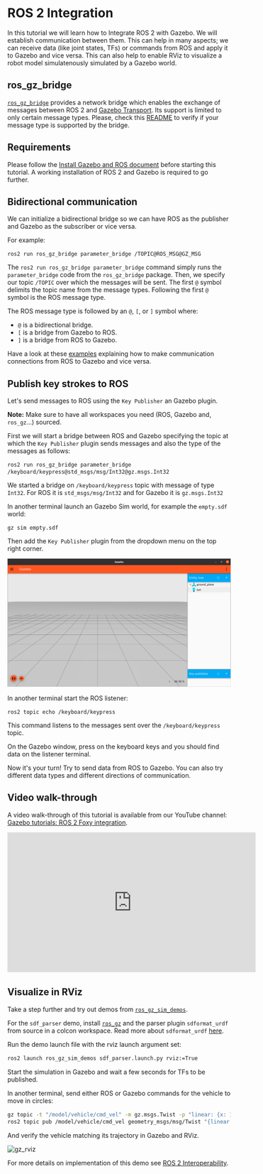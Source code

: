 # ROS 2 Integration

In this tutorial we will learn how to Integrate ROS 2 with Gazebo. We will establish
communication between them. This can help in many aspects; we can receive data (like joint states, TFs) or commands
from ROS and apply it to Gazebo and vice versa. This can also help to enable RViz to visualize a robot model
simulatenously simulated by a Gazebo world.

## ros_gz_bridge

[`ros_gz_bridge`](https://github.com/gazebosim/ros_gz) provides a network bridge which enables the exchange of messages between ROS 2 and [Gazebo Transport](https://github.com/gazebosim/gz-transport). Its support is limited to only certain message types. Please, check this [README](https://github.com/gazebosim/ros_gz/blob/ros2/ros_gz_bridge/README.md) to verify if your message type is supported by the bridge.

## Requirements

Please follow the [Install Gazebo and ROS document](ros_installation)
before starting this tutorial. A working installation of ROS 2 and Gazebo is
required to go further.

## Bidirectional communication

We can initialize a bidirectional bridge so we can have ROS as the publisher and Gazebo as the subscriber or vice versa.

For example:

```
ros2 run ros_gz_bridge parameter_bridge /TOPIC@ROS_MSG@GZ_MSG
```

The `ros2 run ros_gz_bridge parameter_bridge` command simply runs the `parameter_bridge` code from the `ros_gz_bridge` package. Then, we specify our topic `/TOPIC` over which the messages will be sent. The first `@` symbol delimits the topic name from the message types. Following the first `@` symbol is the ROS message type.

The ROS message type is followed by an `@`, `[`, or `]` symbol where:

* `@`  is a bidirectional bridge.
* `[`  is a bridge from Gazebo to ROS.
* `]`  is a bridge from ROS to Gazebo.

Have a look at these [examples]( https://github.com/gazebosim/ros_gz/blob/ros2/ros_gz_bridge/README.md#example-1a-gazebo-transport-talker-and-ros-2-listener)
explaining how to make communication connections from ROS to Gazebo and vice versa.

## Publish key strokes to ROS

Let's send messages to ROS using the `Key Publisher` an Gazebo plugin.

**Note:** Make sure to have all workspaces you need (ROS, Gazebo and, `ros_gz`...) sourced.


First we will start a bridge between ROS and Gazebo specifying the topic
at which the `Key Publisher` plugin sends messages and also the type
of the messages as follows:

```
ros2 run ros_gz_bridge parameter_bridge /keyboard/keypress@std_msgs/msg/Int32@gz.msgs.Int32
```

We started a bridge on `/keyboard/keypress` topic with message of type `Int32`.
For ROS it is `std_msgs/msg/Int32` and for Gazebo it is `gz.msgs.Int32`

In another terminal launch an Gazebo Sim world, for example the `empty.sdf` world:

```
gz sim empty.sdf
```

Then add the `Key Publisher` plugin from the dropdown menu on the top right corner.

![empty_world_with_KeyPublisher](tutorials/ros2_integration/empty_world.png)

In another terminal start the ROS listener:

```
ros2 topic echo /keyboard/keypress
```

This command listens to the messages sent over the `/keyboard/keypress` topic.

On the Gazebo window, press on the keyboard keys and you should
find data on the listener terminal.

Now it's your turn! Try to send data from ROS to Gazebo. You can also try different data types and different directions of communication.

## Video walk-through

A video walk-through of this tutorial is available from our YouTube channel: [Gazebo tutorials: ROS 2 Foxy integration](https://youtu.be/IpZTNyTp9t8).

<iframe width="560" height="315" src="https://www.youtube.com/embed/IpZTNyTp9t8" frameborder="0" allow="accelerometer; autoplay; encrypted-media; gyroscope; picture-in-picture" allowfullscreen></iframe>

## Visualize in RViz

Take a step further and try out demos from [`ros_gz_sim_demos`](https://github.com/gazebosim/ros_gz/tree/ros2/ros_gz_sim_demos).

For the `sdf_parser` demo, install [`ros_gz`](https://github.com/gazebosim/ros_gz/tree/ros2) and the parser plugin `sdformat_urdf` from source in a colcon workspace.
Read more about `sdformat_urdf` [here](https://github.com/ros/sdformat_urdf/blob/ros2/sdformat_urdf/README.md).

Run the demo launch file with the rviz launch argument set:

```bash
ros2 launch ros_gz_sim_demos sdf_parser.launch.py rviz:=True
```

Start the simulation in Gazebo and wait a few seconds for TFs to be published.

In another terminal, send either ROS or Gazebo commands for the vehicle to move in circles:

```bash
gz topic -t "/model/vehicle/cmd_vel" -m gz.msgs.Twist -p "linear: {x: 1.0}, angular: {z: -0.1}"
ros2 topic pub /model/vehicle/cmd_vel geometry_msgs/msg/Twist "{linear: {x: 5.0, y: 0.0, z: 0.0}, angular: {x: 0.0, y: 0.0, z: -0.1}}
```

And verify the vehicle matching its trajectory in Gazebo and RViz.

![gz_rviz](tutorials/ros2_integration/gz_rviz.gif)

For more details on implementation of this demo see [ROS 2 Interoperability](ros2_interop).
